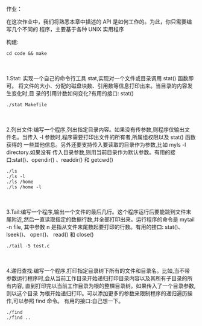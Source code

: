 作业：

在这次作业中，我们将熟悉本章中描述的 API 是如何工作的。为此，你只需要编写几个不同的
程序，主要基于各种 UNIX 实用程序

构建:
```shell script
cd code && make
```

<br/>
<br/>
1.Stat: 实现一个自己的命令行工具 stat,实现对一个文件或目录调用 stat() 函数即可。
将文件的大小、分配的磁盘块数、引用数等信息打印出来。当目录的内容发生变化时,目
录的引用计数如何变化?有用的接口: stat()

```shell script
./stat Makefile
```

<br/>
<br/>
2.列出文件:编写一个程序,列出指定目录内容。如果没有传参数,则程序仅输出文
件名。当传入 -l 参数时,程序需要打印出文件的所有者,所属组权限以及 stat() 函数获得的
一些其他信息。另外还要支持传入要读取的目录作为参数,比如 myls -l directory.如果没有
传入目录参数,则用当前目录作为默认参数。有用的接口:stat()、opendir() 、readdir() 和 getcwd()

```shell script
./ls
./ls -l
./ls /home 
./ls /home -l
```

<br/>
<br/>
3.Tail:编写一个程序,输出一个文件的最后几行。这个程序运行后要能跳到文件末
尾附近,然后一直读取指定的数据行数,并全部打印出来。运行程序的命令是 mytail -n file,
其中参数 n 是指从文件末尾数起要打印的行数。有用的接口: stat()、lseek()、 open()、 
read() 和 close()

```shell script
./tail -5 test.c
```

<br/>
<br/>
4.递归查找:编写一个程序,打印指定目录树下所有的文件和目录名。比如,当不带
参数运行程序时,会从当前工作目录开始递归打印目录内容以及其所有子目录的所有内容,
直到打印完以当前工作目录为根的整棵目录树。如果传入了一个目录参数,则以这个目录
为根开始递归打印。可以添加更多的参数来限制程序的递归遍历操作,可以参照 find 命令。
有用的接口:自己想一下。

```shell script
./find
./find ..
```